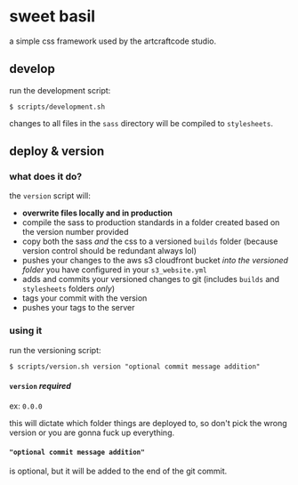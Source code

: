 # sweet basil

a simple css framework used by the artcraftcode studio.

## develop

run the development script:

```
$ scripts/development.sh
```

changes to all files in the `sass` directory will be compiled to `stylesheets`.

## deploy & version

### what does it do?

the `version` script will:

- **overwrite files locally and in production**
- compile the sass to production standards in a folder created based on the version number provided
- copy both the sass *and* the css to a versioned `builds` folder (because version control should be redundant always lol)
- pushes your changes to the aws s3 cloudfront bucket *into the versioned folder* you have configured in your `s3_website.yml` 
- adds and commits your versioned changes to git (includes `builds` and `stylesheets` folders *only*)
- tags your commit with the version
- pushes your tags to the server

### using it

run the versioning script:

```
$ scripts/version.sh version "optional commit message addition"
```

#### `version` *required*

ex: `0.0.0`

this will dictate which folder things are deployed to, so don't pick the wrong version or you are gonna fuck up everything.

#### `"optional commit message addition"`

is optional, but it will be added to the end of the git commit.